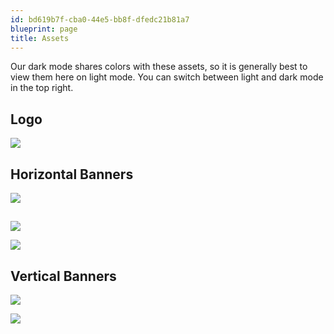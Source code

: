 ```yaml
---
id: bd619b7f-cba0-44e5-bb8f-dfedc21b81a7
blueprint: page
title: Assets
---
```

Our dark mode shares colors with these assets, so it is generally best to view them here on light mode. You can switch between light and dark mode in the top right.

## Logo

![](/pages/assets/Logo.png)

## Horizontal Banners

![](/pages/assets/Banner.png)

## 

![](/pages/assets/Banner_Thin.png)

![](/pages/assets/Banner_Transparent_Outline_Blue.png)

## Vertical Banners

![](/pages/assets/Banner_Vertical.png)

![](/pages/assets/Banner_Vertical_Outline_Blue.png)
